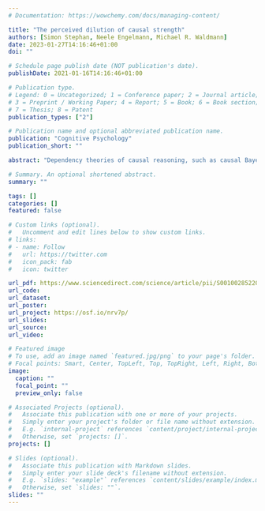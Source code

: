 ```yaml
---
# Documentation: https://wowchemy.com/docs/managing-content/

title: "The perceived dilution of causal strength"
authors: [Simon Stephan, Neele Engelmann, Michael R. Waldmann]
date: 2023-01-27T14:16:46+01:00
doi: ""

# Schedule page publish date (NOT publication's date).
publishDate: 2021-01-16T14:16:46+01:00

# Publication type.
# Legend: 0 = Uncategorized; 1 = Conference paper; 2 = Journal article;
# 3 = Preprint / Working Paper; 4 = Report; 5 = Book; 6 = Book section;
# 7 = Thesis; 8 = Patent
publication_types: ["2"]

# Publication name and optional abbreviated publication name.
publication: "Cognitive Psychology"
publication_short: ""

abstract: "Dependency theories of causal reasoning, such as causal Bayes net accounts, postulate that the strengths of individual causal links are independent of the causal structure in which they are embedded; they are inferred from dependency information, such as statistical regularities. We propose a psychological account that postulates that reasoners’ concept of causality is richer. It predicts a systematic influence of causal structure knowledge on causal strength intuitions. Our view incorporates the notion held by dispositional theories that causes produce effects in virtue of an underlying causal capacity. Going beyond existing normative dispositional theories, however, we argue that reasoners’ concept of causality involves the idea that continuous causes spread their capacity across their different causal pathways, analogous to fluids running through pipe systems. Such a representation leads to the prediction of a structure-dependent dilution of causal strength: the more links are served by a cause, the weaker individual links are expected to be. A series of experiments corroborate the theory. For continuous causes with continuous effects, but not in causal structures with genuinely binary variables that can only be present or absent, reasoners tend to think that link strength decreases with the number of links served by a cause. The effect reflects a default notion reasoners have about causality, but it is moderated by assumptions about the amount of causal capacity causes are assumed to possess, and by mechanism knowledge about how a cause generates its effect(s). We discuss the theoretical and empirical implications of our findings."

# Summary. An optional shortened abstract.
summary: ""

tags: []
categories: []
featured: false

# Custom links (optional).
#   Uncomment and edit lines below to show custom links.
# links:
# - name: Follow
#   url: https://twitter.com
#   icon_pack: fab
#   icon: twitter

url_pdf: https://www.sciencedirect.com/science/article/pii/S0010028522000767
url_code:
url_dataset:
url_poster:
url_project: https://osf.io/nrv7p/
url_slides:
url_source:
url_video:

# Featured image
# To use, add an image named `featured.jpg/png` to your page's folder. 
# Focal points: Smart, Center, TopLeft, Top, TopRight, Left, Right, BottomLeft, Bottom, BottomRight.
image:
  caption: ""
  focal_point: ""
  preview_only: false

# Associated Projects (optional).
#   Associate this publication with one or more of your projects.
#   Simply enter your project's folder or file name without extension.
#   E.g. `internal-project` references `content/project/internal-project/index.md`.
#   Otherwise, set `projects: []`.
projects: []

# Slides (optional).
#   Associate this publication with Markdown slides.
#   Simply enter your slide deck's filename without extension.
#   E.g. `slides: "example"` references `content/slides/example/index.md`.
#   Otherwise, set `slides: ""`.
slides: ""
---
```

